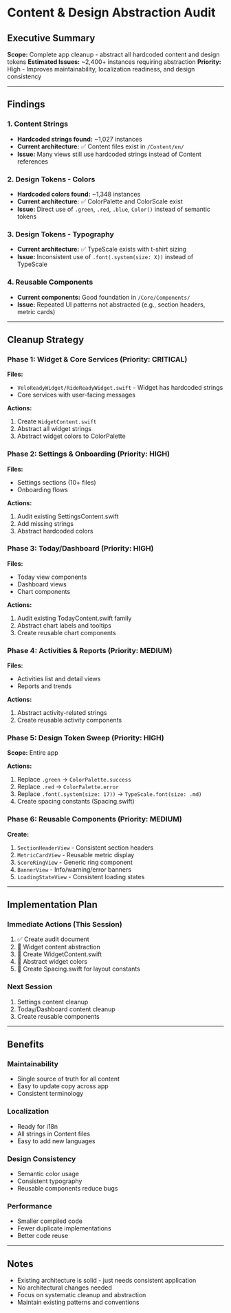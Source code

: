 # Content & Design Abstraction Audit

## Executive Summary

**Scope:** Complete app cleanup - abstract all hardcoded content and design tokens
**Estimated Issues:** ~2,400+ instances requiring abstraction
**Priority:** High - Improves maintainability, localization readiness, and design consistency

---

## Findings

### 1. Content Strings
- **Hardcoded strings found:** ~1,027 instances
- **Current architecture:** ✅ Content files exist in `/Content/en/`
- **Issue:** Many views still use hardcoded strings instead of Content references

### 2. Design Tokens - Colors
- **Hardcoded colors found:** ~1,348 instances
- **Current architecture:** ✅ ColorPalette and ColorScale exist
- **Issue:** Direct use of `.green`, `.red`, `.blue`, `Color()` instead of semantic tokens

### 3. Design Tokens - Typography
- **Current architecture:** ✅ TypeScale exists with t-shirt sizing
- **Issue:** Inconsistent use of `.font(.system(size: X))` instead of TypeScale

### 4. Reusable Components
- **Current components:** Good foundation in `/Core/Components/`
- **Issue:** Repeated UI patterns not abstracted (e.g., section headers, metric cards)

---

## Cleanup Strategy

### Phase 1: Widget & Core Services (Priority: CRITICAL)
**Files:**
- `VeloReadyWidget/RideReadyWidget.swift` - Widget has hardcoded strings
- Core services with user-facing messages

**Actions:**
1. Create `WidgetContent.swift`
2. Abstract all widget strings
3. Abstract widget colors to ColorPalette

### Phase 2: Settings & Onboarding (Priority: HIGH)
**Files:**
- Settings sections (10+ files)
- Onboarding flows

**Actions:**
1. Audit existing SettingsContent.swift
2. Add missing strings
3. Abstract hardcoded colors

### Phase 3: Today/Dashboard (Priority: HIGH)
**Files:**
- Today view components
- Dashboard views
- Chart components

**Actions:**
1. Audit existing TodayContent.swift family
2. Abstract chart labels and tooltips
3. Create reusable chart components

### Phase 4: Activities & Reports (Priority: MEDIUM)
**Files:**
- Activities list and detail views
- Reports and trends

**Actions:**
1. Abstract activity-related strings
2. Create reusable activity components

### Phase 5: Design Token Sweep (Priority: HIGH)
**Scope:** Entire app

**Actions:**
1. Replace `.green` → `ColorPalette.success`
2. Replace `.red` → `ColorPalette.error`
3. Replace `.font(.system(size: 17))` → `TypeScale.font(size: .md)`
4. Create spacing constants (Spacing.swift)

### Phase 6: Reusable Components (Priority: MEDIUM)
**Create:**
1. `SectionHeaderView` - Consistent section headers
2. `MetricCardView` - Reusable metric display
3. `ScoreRingView` - Generic ring component
4. `BannerView` - Info/warning/error banners
5. `LoadingStateView` - Consistent loading states

---

## Implementation Plan

### Immediate Actions (This Session)
1. ✅ Create audit document
2. 🔄 Widget content abstraction
3. 🔄 Create WidgetContent.swift
4. 🔄 Abstract widget colors
5. 🔄 Create Spacing.swift for layout constants

### Next Session
1. Settings content cleanup
2. Today/Dashboard content cleanup
3. Create reusable components

---

## Benefits

### Maintainability
- Single source of truth for all content
- Easy to update copy across app
- Consistent terminology

### Localization
- Ready for i18n
- All strings in Content files
- Easy to add new languages

### Design Consistency
- Semantic color usage
- Consistent typography
- Reusable components reduce bugs

### Performance
- Smaller compiled code
- Fewer duplicate implementations
- Better code reuse

---

## Notes

- Existing architecture is solid - just needs consistent application
- No architectural changes needed
- Focus on systematic cleanup and abstraction
- Maintain existing patterns and conventions
